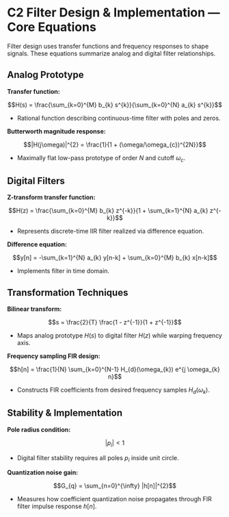 # C2 Filter Design & Implementation — Core Equations

Filter design uses transfer functions and frequency responses to shape signals. These equations summarize analog and digital filter relationships.

## Analog Prototype
**Transfer function:**

$$H(s) = \frac{\sum_{k=0}^{M} b_{k} s^{k}}{\sum_{k=0}^{N} a_{k} s^{k}}$$

- Rational function describing continuous-time filter with poles and zeros.

**Butterworth magnitude response:**

$$|H(j\omega)|^{2} = \frac{1}{1 + (\omega/\omega_{c})^{2N}}$$

- Maximally flat low-pass prototype of order $N$ and cutoff $\omega_{c}$.

## Digital Filters
**Z-transform transfer function:**

$$H(z) = \frac{\sum_{k=0}^{M} b_{k} z^{-k}}{1 + \sum_{k=1}^{N} a_{k} z^{-k}}$$

- Represents discrete-time IIR filter realized via difference equation.

**Difference equation:**

$$y[n] = -\sum_{k=1}^{N} a_{k} y[n-k] + \sum_{k=0}^{M} b_{k} x[n-k]$$

- Implements filter in time domain.

## Transformation Techniques
**Bilinear transform:**

$$s = \frac{2}{T} \frac{1 - z^{-1}}{1 + z^{-1}}$$

- Maps analog prototype $H(s)$ to digital filter $H(z)$ while warping frequency axis.

**Frequency sampling FIR design:**

$$h[n] = \frac{1}{N} \sum_{k=0}^{N-1} H_{d}(\omega_{k}) e^{j \omega_{k} n}$$

- Constructs FIR coefficients from desired frequency samples $H_{d}(\omega_{k})$.

## Stability & Implementation
**Pole radius condition:**

$$|p_{i}| < 1$$

- Digital filter stability requires all poles $p_{i}$ inside unit circle.

**Quantization noise gain:**

$$G_{q} = \sum_{n=0}^{\infty} |h[n]|^{2}$$

- Measures how coefficient quantization noise propagates through FIR filter impulse response $h[n]$.
